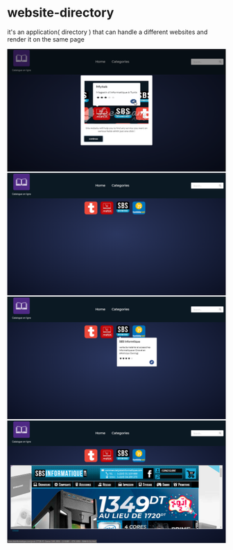 # website-directory
it's an application( directory ) that can handle a different websites and render it on the same page

![](screenshot/index.png)
![](screenshot/inde2.png)
![](screenshot/sbs.png)
![](screenshot/scren.png)
